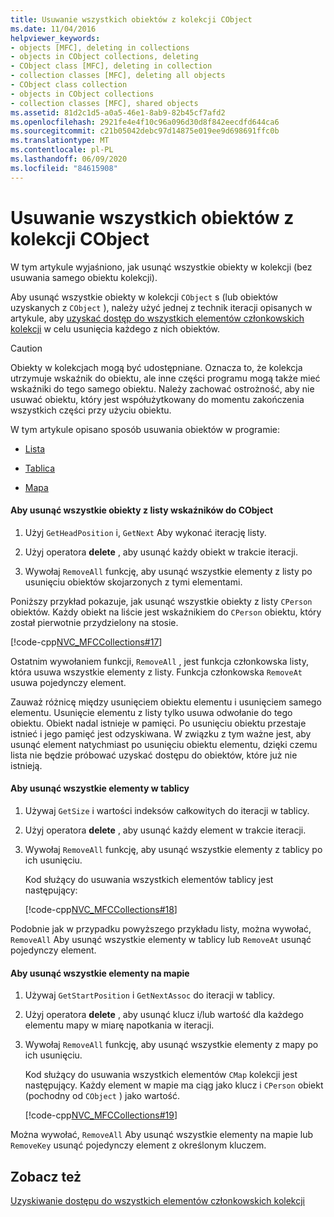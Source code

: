 ```yaml
---
title: Usuwanie wszystkich obiektów z kolekcji CObject
ms.date: 11/04/2016
helpviewer_keywords:
- objects [MFC], deleting in collections
- objects in CObject collections, deleting
- CObject class [MFC], deleting in collection
- collection classes [MFC], deleting all objects
- CObject class collection
- objects in CObject collections
- collection classes [MFC], shared objects
ms.assetid: 81d2c1d5-a0a5-46e1-8ab9-82b45cf7afd2
ms.openlocfilehash: 2921fe4e4f10c96a096d30d8f842eecdfd644ca6
ms.sourcegitcommit: c21b05042debc97d14875e019ee9d698691ffc0b
ms.translationtype: MT
ms.contentlocale: pl-PL
ms.lasthandoff: 06/09/2020
ms.locfileid: "84615908"
---
```

# <a name="deleting-all-objects-in-a-cobject-collection"></a>Usuwanie wszystkich obiektów z kolekcji CObject

W tym artykule wyjaśniono, jak usunąć wszystkie obiekty w kolekcji (bez usuwania samego obiektu kolekcji).

Aby usunąć wszystkie obiekty w kolekcji `CObject` s (lub obiektów uzyskanych z `CObject` ), należy użyć jednej z technik iteracji opisanych w artykule, aby [uzyskać dostęp do wszystkich elementów członkowskich kolekcji](accessing-all-members-of-a-collection.md) w celu usunięcia każdego z nich obiektów.

> [!CAUTION]
> Obiekty w kolekcjach mogą być udostępniane. Oznacza to, że kolekcja utrzymuje wskaźnik do obiektu, ale inne części programu mogą także mieć wskaźniki do tego samego obiektu. Należy zachować ostrożność, aby nie usuwać obiektu, który jest współużytkowany do momentu zakończenia wszystkich części przy użyciu obiektu.

W tym artykule opisano sposób usuwania obiektów w programie:

- [Lista](#_core_to_delete_all_objects_in_a_list_of_pointers_to_cobject)

- [Tablica](#_core_to_delete_all_elements_in_an_array)

- [Mapa](#_core_to_delete_all_elements_in_a_map)

#### <a name="to-delete-all-objects-in-a-list-of-pointers-to-cobject"></a><a name="_core_to_delete_all_objects_in_a_list_of_pointers_to_cobject"></a>Aby usunąć wszystkie obiekty z listy wskaźników do CObject

1. Użyj `GetHeadPosition` i, `GetNext` Aby wykonać iterację listy.

1. Użyj operatora **delete** , aby usunąć każdy obiekt w trakcie iteracji.

1. Wywołaj `RemoveAll` funkcję, aby usunąć wszystkie elementy z listy po usunięciu obiektów skojarzonych z tymi elementami.

Poniższy przykład pokazuje, jak usunąć wszystkie obiekty z listy `CPerson` obiektów. Każdy obiekt na liście jest wskaźnikiem do `CPerson` obiektu, który został pierwotnie przydzielony na stosie.

[!code-cpp[NVC_MFCCollections#17](codesnippet/cpp/deleting-all-objects-in-a-cobject-collection_1.cpp)]

Ostatnim wywołaniem funkcji, `RemoveAll` , jest funkcja członkowska listy, która usuwa wszystkie elementy z listy. Funkcja członkowska `RemoveAt` usuwa pojedynczy element.

Zauważ różnicę między usunięciem obiektu elementu i usunięciem samego elementu. Usunięcie elementu z listy tylko usuwa odwołanie do tego obiektu. Obiekt nadal istnieje w pamięci. Po usunięciu obiektu przestaje istnieć i jego pamięć jest odzyskiwana. W związku z tym ważne jest, aby usunąć element natychmiast po usunięciu obiektu elementu, dzięki czemu lista nie będzie próbować uzyskać dostępu do obiektów, które już nie istnieją.

#### <a name="to-delete-all-elements-in-an-array"></a><a name="_core_to_delete_all_elements_in_an_array"></a>Aby usunąć wszystkie elementy w tablicy

1. Używaj `GetSize` i wartości indeksów całkowitych do iteracji w tablicy.

1. Użyj operatora **delete** , aby usunąć każdy element w trakcie iteracji.

1. Wywołaj `RemoveAll` funkcję, aby usunąć wszystkie elementy z tablicy po ich usunięciu.

   Kod służący do usuwania wszystkich elementów tablicy jest następujący:

   [!code-cpp[NVC_MFCCollections#18](codesnippet/cpp/deleting-all-objects-in-a-cobject-collection_2.cpp)]

Podobnie jak w przypadku powyższego przykładu listy, można wywołać, `RemoveAll` Aby usunąć wszystkie elementy w tablicy lub `RemoveAt` usunąć pojedynczy element.

#### <a name="to-delete-all-elements-in-a-map"></a><a name="_core_to_delete_all_elements_in_a_map"></a>Aby usunąć wszystkie elementy na mapie

1. Używaj `GetStartPosition` i `GetNextAssoc` do iteracji w tablicy.

1. Użyj operatora **delete** , aby usunąć klucz i/lub wartość dla każdego elementu mapy w miarę napotkania w iteracji.

1. Wywołaj `RemoveAll` funkcję, aby usunąć wszystkie elementy z mapy po ich usunięciu.

   Kod służący do usuwania wszystkich elementów `CMap` kolekcji jest następujący. Każdy element w mapie ma ciąg jako klucz i `CPerson` obiekt (pochodny od `CObject` ) jako wartość.

   [!code-cpp[NVC_MFCCollections#19](codesnippet/cpp/deleting-all-objects-in-a-cobject-collection_3.cpp)]

Można wywołać, `RemoveAll` Aby usunąć wszystkie elementy na mapie lub `RemoveKey` usunąć pojedynczy element z określonym kluczem.

## <a name="see-also"></a>Zobacz też

[Uzyskiwanie dostępu do wszystkich elementów członkowskich kolekcji](accessing-all-members-of-a-collection.md)
